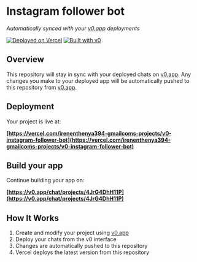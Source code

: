 # Instagram follower bot

*Automatically synced with your [v0.app](https://v0.app) deployments*

[![Deployed on Vercel](https://img.shields.io/badge/Deployed%20on-Vercel-black?style=for-the-badge&logo=vercel)](https://vercel.com/irenenthenya394-gmailcoms-projects/v0-instagram-follower-bot)
[![Built with v0](https://img.shields.io/badge/Built%20with-v0.app-black?style=for-the-badge)](https://v0.app/chat/projects/4JrG4DhH11P)

## Overview

This repository will stay in sync with your deployed chats on [v0.app](https://v0.app).
Any changes you make to your deployed app will be automatically pushed to this repository from [v0.app](https://v0.app).

## Deployment

Your project is live at:

**[https://vercel.com/irenenthenya394-gmailcoms-projects/v0-instagram-follower-bot](https://vercel.com/irenenthenya394-gmailcoms-projects/v0-instagram-follower-bot)**

## Build your app

Continue building your app on:

**[https://v0.app/chat/projects/4JrG4DhH11P](https://v0.app/chat/projects/4JrG4DhH11P)**

## How It Works

1. Create and modify your project using [v0.app](https://v0.app)
2. Deploy your chats from the v0 interface
3. Changes are automatically pushed to this repository
4. Vercel deploys the latest version from this repository
